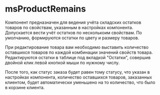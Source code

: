 # msProductRemains

Компонент предназначен для ведения учёта складских остатков товаров по свойствам, указанным в настройках компонента. Допускается вести учёт остатков по несколькоим свойствам. По умолчанию, формируются остатки по цвету и размеру товаров.

При редактирование товара вам необходимо выставить количество оставшихся товаров по каждой комбинации значений свойств товара. Редактируются остатки в таблице под вкладкой "Остатки", совершив двойной клик левой кнопкой мыши по нужному числу.

После того, как статус заказа будет равен тому статусу, что указан в настройках компонента, количество оставшихся товаров, заказанных клиентом, будет автоматически уменьшено на то количество, что было в корзине клиента.
